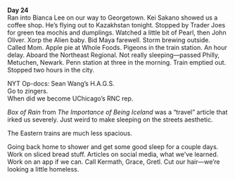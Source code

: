 **Day 24**  
Ran into Bianca Lee on our way to Georgetown. Kei Sakano showed us a coffee shop. He’s flying out to Kazakhstan tonight. Stopped by Trader Joes for green tea mochis and dumplings. Watched a little bit of Pearl, then John Oliver. Xorp the Alien baby. Bid Maya farewell. Storm brewing outside. Called Mom. Apple pie at Whole Foods. Pigeons in the train station. An hour delay. Aboard the Northeast Regional. Not really sleeping—passed Philly, Metuchen, Newark. Penn station at three in the morning. Train emptied out. Stopped two hours in the city. 

NYT Op-docs: Sean Wang’s H.A.G.S.  
Go to zingers.  
When did we become UChicago’s RNC rep.

*Box of Rain* from *The Importance of Being Iceland* was a “travel” article that irked us severely. Just weird to make sleeping on the streets aesthetic.

The Eastern trains are much less spacious. 

Going back home to shower and get some good sleep for a couple days. Work on sliced bread stuff. Articles on social media, what we’ve learned. Work on an app if we can. Call Kermath, Grace, Gretl. Cut our hair—we’re looking a little homeless.